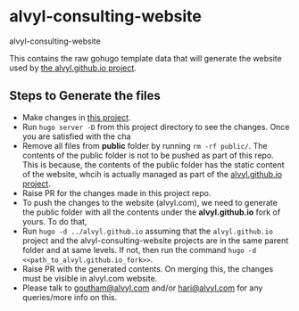 # alvyl-consulting-website
alvyl-consulting-website

This contains the raw gohugo template data that will generate the website used by [the alvyl.github.io project](https://github.com/alvyl/alvyl.github.io).

## Steps to Generate the files

- Make changes in [this project](https://github.com/alvyl/alvyl-consulting-website).
- Run `hugo server -D` from this project directory to see the changes. Once you are satisfied with the cha
- Remove all files from **public** folder by running `rm -rf public/`.
The contents of the public folder is not to be pushed as part of this repo. This is because, the contents of the public folder has the static content of the website, whcih is actually managed as part of the [alvyl.github.io project](https://github.com/alvyl/alvyl.github.io). 
- Raise PR for the changes made in this project repo. 
- To push the changes to the website (alvyl.com), we need to generate the public folder with all the contents under the **alvyl.github.io** fork of yours. To do that, 
- Run `hugo -d ../alvyl.github.io` assuming that the `alvyl.github.io` project and the alvyl-consulting-website projects are in the same parent folder and at same levels. 
If not, then run the command `hugo -d <<path_to_alvyl.github.io_fork>>`.
- Raise PR with the generated contents. On merging this, the changes must be visible in alvyl.com website.
- Please talk to goutham@alvyl.com and/or hari@alvyl.com for any queries/more info on this.
